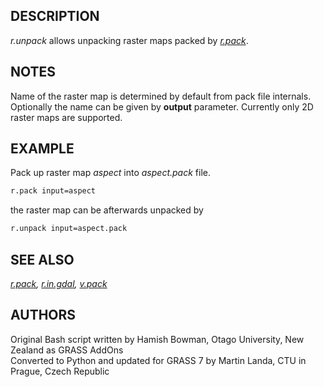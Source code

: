 ## DESCRIPTION

*r.unpack* allows unpacking raster maps packed by *[r.pack](r.pack.md)*.

## NOTES

Name of the raster map is determined by default from pack file
internals. Optionally the name can be given by **output** parameter.
Currently only 2D raster maps are supported.

## EXAMPLE

Pack up raster map *aspect* into *aspect.pack* file.

```sh
r.pack input=aspect
```

the raster map can be afterwards unpacked by

```sh
r.unpack input=aspect.pack
```

## SEE ALSO

*[r.pack](r.pack.md), [r.in.gdal](r.in.gdal.md), [v.pack](v.pack.md)*

## AUTHORS

Original Bash script written by Hamish Bowman, Otago University, New
Zealand as GRASS AddOns  
Converted to Python and updated for GRASS 7 by Martin Landa, CTU in
Prague, Czech Republic
